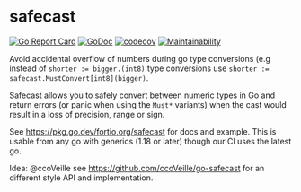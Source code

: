 # safecast

[![Go Report Card](https://goreportcard.com/badge/fortio.org/safecast)](https://goreportcard.com/report/fortio.org/safecast)
[![GoDoc](https://godoc.org/fortio.org/safecast?status.svg)](https://pkg.go.dev/fortio.org/safecast)
[![codecov](https://codecov.io/gh/fortio/safecast/branch/main/graph/badge.svg)](https://codecov.io/gh/fortio/safecast)
[![Maintainability](https://api.codeclimate.com/v1/badges/bf83c496d49b169cd744/maintainability)](https://codeclimate.com/github/fortio/safecast/maintainability)

Avoid accidental overflow of numbers during go type conversions (e.g instead of `shorter := bigger.(int8)` type conversions use `shorter := safecast.MustConvert[int8](bigger)`.

Safecast allows you to safely convert between numeric types in Go and return errors (or panic when using the `Must*` variants) when the cast would result in a loss of precision, range or sign.

See https://pkg.go.dev/fortio.org/safecast for docs and example.
This is usable from any go with generics (1.18 or later) though our CI uses the latest go.

Idea: @ccoVeille see https://github.com/ccoVeille/go-safecast for an different style API and implementation.
